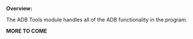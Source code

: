 **Overview:**

The ADB Tools module handles all of the ADB functionality in the program.

**MORE TO COME**